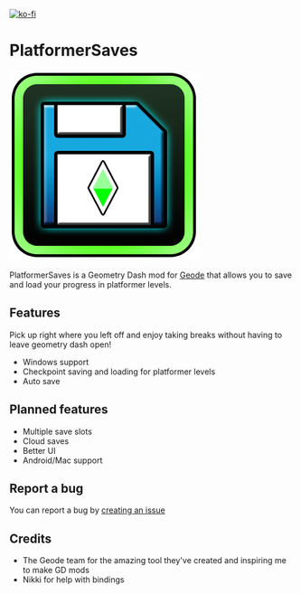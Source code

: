 [![ko-fi](https://ko-fi.com/img/githubbutton_sm.svg)](https://ko-fi.com/H2H2ZNXL5)

# PlatformerSaves

<img src="./logo.png" alt="PlatformerSaves logo" />

PlatformerSaves is a Geometry Dash mod for [Geode](https://geode-sdk.org/) that allows you to save and load your progress in platformer levels.

## Features

Pick up right where you left off and enjoy taking breaks without having to leave geometry dash open!

- Windows support
- Checkpoint saving and loading for platformer levels
- Auto save

## Planned features

- Multiple save slots
- Cloud saves
- Better UI
- Android/Mac support

## Report a bug

You can report a bug by [creating an issue](https://github.com/0x5abe/PlatformerSaves/issues/new)

## Credits

- The Geode team for the amazing tool they've created and inspiring me to make GD mods
- Nikki for help with bindings
